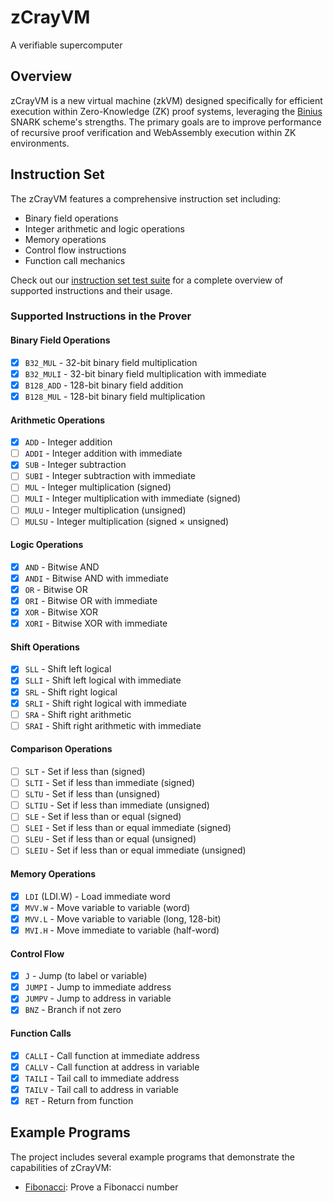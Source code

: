 # zCrayVM
A verifiable supercomputer

## Overview
zCrayVM is a new virtual machine (zkVM) designed specifically for efficient execution within Zero-Knowledge (ZK) proof systems, leveraging the [Binius](https://www.binius.xyz/) SNARK scheme's strengths. The primary goals are to improve performance of recursive proof verification and WebAssembly execution within ZK environments.

## Instruction Set
The zCrayVM features a comprehensive instruction set including:
- Binary field operations
- Integer arithmetic and logic operations
- Memory operations
- Control flow instructions
- Function call mechanics

Check out our [instruction set test suite](examples/opcodes.asm) for a complete overview of supported instructions and their usage.

### Supported Instructions in the Prover

#### Binary Field Operations
- [x] `B32_MUL` - 32-bit binary field multiplication
- [x] `B32_MULI` - 32-bit binary field multiplication with immediate
- [x] `B128_ADD` - 128-bit binary field addition
- [x] `B128_MUL` - 128-bit binary field multiplication

#### Arithmetic Operations
- [x] `ADD` - Integer addition
- [ ] `ADDI` - Integer addition with immediate
- [x] `SUB` - Integer subtraction
- [ ] `SUBI` - Integer subtraction with immediate
- [ ] `MUL` - Integer multiplication (signed)
- [ ] `MULI` - Integer multiplication with immediate (signed)
- [ ] `MULU` - Integer multiplication (unsigned)
- [ ] `MULSU` - Integer multiplication (signed × unsigned)

#### Logic Operations
- [x] `AND` - Bitwise AND
- [x] `ANDI` - Bitwise AND with immediate
- [x] `OR` - Bitwise OR
- [x] `ORI` - Bitwise OR with immediate
- [x] `XOR` - Bitwise XOR
- [x] `XORI` - Bitwise XOR with immediate

#### Shift Operations
- [x] `SLL` - Shift left logical
- [x] `SLLI` - Shift left logical with immediate
- [x] `SRL` - Shift right logical
- [x] `SRLI` - Shift right logical with immediate
- [ ] `SRA` - Shift right arithmetic
- [ ] `SRAI` - Shift right arithmetic with immediate

#### Comparison Operations
- [ ] `SLT` - Set if less than (signed)
- [ ] `SLTI` - Set if less than immediate (signed)
- [ ] `SLTU` - Set if less than (unsigned)
- [ ] `SLTIU` - Set if less than immediate (unsigned)
- [ ] `SLE` - Set if less than or equal (signed)
- [ ] `SLEI` - Set if less than or equal immediate (signed)
- [ ] `SLEU` - Set if less than or equal (unsigned)
- [ ] `SLEIU` - Set if less than or equal immediate (unsigned)

#### Memory Operations
- [x] `LDI` (LDI.W) - Load immediate word
- [x] `MVV.W` - Move variable to variable (word)
- [x] `MVV.L` - Move variable to variable (long, 128-bit)
- [x] `MVI.H` - Move immediate to variable (half-word)

#### Control Flow
- [x] `J` - Jump (to label or variable)
- [x] `JUMPI` - Jump to immediate address
- [x] `JUMPV` - Jump to address in variable
- [x] `BNZ` - Branch if not zero

#### Function Calls
- [x] `CALLI` - Call function at immediate address
- [x] `CALLV` - Call function at address in variable
- [x] `TAILI` - Tail call to immediate address
- [x] `TAILV` - Tail call to address in variable
- [x] `RET` - Return from function

## Example Programs
The project includes several example programs that demonstrate the capabilities of zCrayVM:

- [Fibonacci](prover/tests/fibonacci.rs): Prove a Fibonacci number
